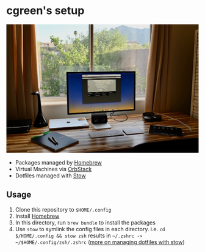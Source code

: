 # cgreen's setup

![Workspace](workspace.jpeg)

* Packages managed by [Homebrew](https://brew.sh)
* Virtual Machines via [OrbStack](https://orbstack.dev)
* Dotfiles managed with [Stow](https://www.gnu.org/software/stow/)

## Usage

1. Clone this repository to `$HOME/.config`
1. Install [Homebrew](https://brew.sh)
1. In this directory, run `brew bundle` to install the packages
1. Use `stow` to symlink the config files in each directory. i.e. `cd $/HOME/.config && stow zsh` results in `~/.zshrc -> ~/$HOME/.config/zsh/.zshrc` ([more on managing dotfiles with stow](https://alex.pearwin.com/2016/02/managing-dotfiles-with-stow/))
